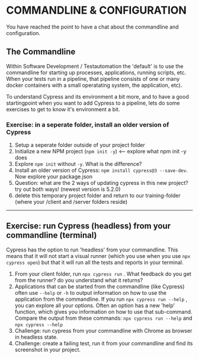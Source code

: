# COMMANDLINE & CONFIGURATION

You have reached the point to have a chat about the commandline and configuration.

## The Commandline

Within Software Development / Testautomation the 'default' is to use the commandline for starting up
processes, applications, running scripts, etc. When your tests run in a pipeline, that pipeline consists of one or many docker containers with a small operatating system, the application, etc).

To understand Cypress and its environment a bit more, and to have a good startingpoint when you want to
add Cypress to a pipeline, lets do some exercises to get to know it's environment a bit.

### Exercise: in a seperate folder, install an older version of Cypress

1. Setup a seperate folder outside of your project folder
2. Initialize a new NPM project (`npm init -y`) <-- explore what npm init -y does
3. Explore `npm init` without `-y`. What is the difference?
4. Install an older version of Cypress: `npm install cypress@3 --save-dev`. Now explore your package.json
5. Question: what are the 2 ways of updating cypress in this new project? try out both ways! (newest version is 5.2.0)
6. delete this temporary project folder and return to our training-folder (where your /client and /server folders reside)

---

## Exercise: run Cypress (headless) from your commandline (terminal)

Cypress has the option to run 'headless' from your commandline. This means that it will not start a visual runner (which you use when you use `npx cypress open`) but that it will run all the tests and reports in your terminal.

1. From your client folder, run `npx cypress run` . What feedback do you get from the runner? do you understand what it returns?
2. Applications that can be started from the commandline (like Cypress) often use `--help` or `-h` to output information on how to use the application from the commandline. If you run `npx cypress run --help` , you can explore all your options. Often an option has a new 'help' function, which gives you information on how to use that sub-command. Compare the output from these commands: `npx cypress run --help` and `npx cypress --help`
3. Challenge: run cypress from your commandline with Chrome as browser in headless state.
4. Challenge: create a failing test, run it from your commandline and find its screenshot in your project.
